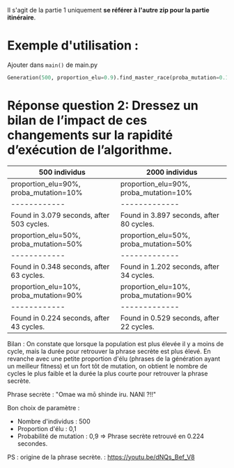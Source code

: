 Il s'agit de la partie 1 uniquement **se référer à l'autre zip pour la partie itinéraire**.

# Exemple d'utilisation :
Ajouter dans `main()` de main.py
```python
Generation(500, proportion_elu=0.9).find_master_race(proba_mutation=0.1)
```

# Réponse question 2: Dressez un bilan de l’impact de ces changements sur la rapidité d’exécution de l’algorithme.

500 individus | 2000 individus
------------ | -------------
proportion_elu=90%, proba_mutation=10% | proportion_elu=90%, proba_mutation=10%
------------ | -------------
Found in 3.079 seconds, after 503 cycles. | Found in 3.897 seconds, after 80 cycles.
proportion_elu=50%, proba_mutation=50% | proportion_elu=50%, proba_mutation=50%
------------ | -------------
Found in 0.348 seconds, after 63 cycles. | Found in 1.202 seconds, after 34 cycles.
proportion_elu=10%, proba_mutation=90% | proportion_elu=10%, proba_mutation=90%
------------ | -------------
Found in 0.224 seconds, after 43 cycles. | Found in 0.529 seconds, after 22 cycles.

Bilan : On constate que lorsque la population est plus élevée il y a moins de cycle, mais la durée pour retrouver la phrase secrète est plus élevé.
En revanche avec une petite proportion d'élu (phrases de la génération ayant un meilleur fitness) et un fort tôt de mutation, on obtient le nombre de cycles le plus faible et la durée la plus courte pour retrouver la phrase secrète.

Phrase secrète : "Omae wa mō shinde iru. NANI ?!!"

Bon choix de paramètre :
- Nombre d'individus : 500
- Proportion d'élu : 0,1
- Probabilité de mutation : 0,9
=> Phrase secrète retrouvé en 0.224 secondes.

PS : origine de la phrase secrète. : https://youtu.be/dNQs_Bef_V8
